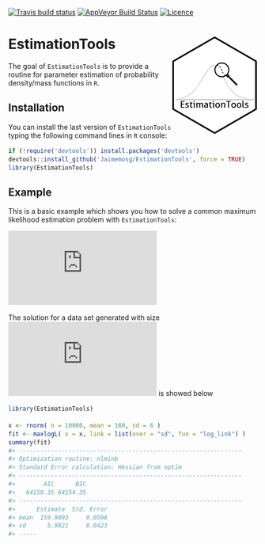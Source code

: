 
<!-- README.md is generated from README.Rmd. Please edit that file -->

[![Travis build
status](https://travis-ci.org/Jaimemosg/EstimationTools.svg?branch=master)](https://travis-ci.org/Jaimemosg/EstimationTools)
[![AppVeyor Build
Status](https://ci.appveyor.com/api/projects/status/github/Jaimemosg/EstimationTools?branch=master&svg=true)](https://ci.appveyor.com/project/Jaimemosg/EstimationTools)
[![Licence](https://img.shields.io/badge/licence-GPL--3-blue.svg)](https://www.gnu.org/licenses/gpl-3.0.en.html)

# EstimationTools <img src="man/figure/ETLogo.png" align="right" height="200" align="right"/>

<!-- badges: start -->

<!-- badges: end -->

The goal of `EstimationTools` is to provide a routine for parameter
estimation of probability density/mass functions in
`R`.

## Installation

<!-- You can install the released version of EstimationTools from [CRAN](https://CRAN.R-project.org) with: -->

You can install the last version of `EstimationTools` typing the
following command lines in `R` console:

``` r
if (!require('devtools')) install.packages('devtools')
devtools::install_github('Jaimemosg/EstimationTools', force = TRUE)
library(EstimationTools)
```

## Example

This is a basic example which shows you how to solve a common maximum
likelihood estimation problem with `EstimationTools`:

  
![
\\begin{aligned} 
X &\\sim N(\\mu, \\:\\sigma^2) \\\\
\\mu &= 160 \\\\
\\sigma &= 6
\\end{aligned}
](https://latex.codecogs.com/png.latex?%0A%5Cbegin%7Baligned%7D%20%0AX%20%26%5Csim%20N%28%5Cmu%2C%20%5C%3A%5Csigma%5E2%29%20%5C%5C%0A%5Cmu%20%26%3D%20160%20%5C%5C%0A%5Csigma%20%26%3D%206%0A%5Cend%7Baligned%7D%0A
"
\\begin{aligned} 
X &\\sim N(\\mu, \\:\\sigma^2) \\\\
\\mu &= 160 \\\\
\\sigma &= 6
\\end{aligned}
")  

The solution for a data set generated with size
![n=10000](https://latex.codecogs.com/png.latex?n%3D10000 "n=10000") is
showed below

``` r
library(EstimationTools)

x <- rnorm( n = 10000, mean = 160, sd = 6 )
fit <- maxlogL( x = x, link = list(over = "sd", fun = "log_link") )
summary(fit)
#> ---------------------------------------------------------------
#> Optimization routine: nlminb 
#> Standard Error calculation: Hessian from optim 
#> ---------------------------------------------------------------
#>        AIC      BIC
#>   64158.35 64154.35
#> ---------------------------------------------------------------
#>      Estimate  Std. Error
#> mean  159.9093     0.0598
#> sd      5.9821     0.0423
#> -----
```

